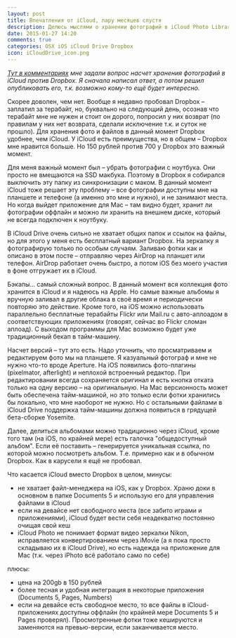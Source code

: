 ```yaml
---
layout: post
title: Впечатления от iCloud, пару месяцев спустя
description: Делюсь мыслями о хранении фотографий в iCloud Photo Library и о хранении файлов в iCloud Drive, сравниваю с Dropbox
date: 2015-01-27 14:20
comments: true
categories: OSX iOS iCloud Drive Dropbox
icon: iCloudDrive_icon.png
---
```


*[Тут в комментариях](http://paul.elms.pro/blog/2014/12/05/icloud-photo-library/#comment-1819228786) мне задали вопрос насчет хранения фотографий в iCloud против Dropbox. Я сначала написал ответ, а потом решил опубликовать его, т.к. возможно кому-то ещё будет интересно.*

Скорее доволен, чем нет. Вообще я недавно пробовал Dropbox – заплатил за терабайт, но, буквально на следующий день, осознав что терабайт мне не нужен и стоит он дорого, попросил у них возврат (по правилам у них нет возврата, сделали исключение т.к. и суток не прошло). Для хранения фото и файлов в данный момент Dropbox удобнее, чем iCloud. У iCloud есть преимущества, но в общем – Dropbox мне нравится больше. Но 150 рублей против 700 у Dropbox это важный момент.

Для меня важный момент был – убрать фотографии с ноутбука. Они просто не вмещаются на SSD макбука. Поэтому в Dropbox я собирался выключить эту папку из синхронизации с маком. В данный момент iCloud тоже решает эту проблему – все фотографии доступны мне на планшете и телефоне (а именно это мне и нужно), и не занимают места. Но когда выйдет приложение для Mac – там видно будет, хранит ли фотографии оффлайн и можно ли хранить на внешнем диске, который не всегда подключен к ноутбуку.

В iCloud Drive очень сильно не хватает общих папок и ссылок на файлы, но для этого у меня есть бесплатный вариант Dropbox. На зеркалку я фотографирую только по особым случаям. Заливаю фотки как и описано в этом посте – отправляю через AirDrop на планшет или телефон. AirDrop работает очень быстро, а потом iOS без моего участия в фоне отгружает их в iCloud.

Бэкапы... самый сложный вопрос. В данный момент вся коллекция фото хранится в iCloud и я надеюсь на Apple. Но самые важные альбомы я вручную заливал в другие облака в своё время и периодически повторяю это действие. Кроме того, на iOS можно использовать параллельно бесплатные терабайты Flickr или Mail.ru с авто-аплоадом в соответствующих приложениях (говорят, сейчас во Flickr сломан аплоад). С выходом программы для Mac возможно будет уже традиционный бекап в тайм-машину.

Насчет версий – тут это есть. Надо уточнить, что просматриваем и редактируем фото мы на планшете. Я казуальный фотограф и мне не нужно что-то вроде Aperture. На iOS появились фото-плагины (pixelmator, afterlight) и неплохой встроенный редактор. При редактировании всегда сохраняется оригинал и есть кнопка отката только на одну версию – на оригинальную. На Mac версионность может быть обеспечена тайм-машиной, но это только если фотки хранились бы локально, что мне наоборот не нужно. Но с остальными файлами в iCloud Drive поддержка тайм-машины должна появиться в грядущей бета-сборке Yosemite.

Далее, делиться альбомами можно традиционно через iCloud, кроме того там (на iOS, по крайней мере) есть галочка "общедоступный альбом". Если её поставить – генерируется уникальная ссылка, по которой можно посмотреть альбом. Т.е. примерно как и в обычном Dropbox. Как в карусели я ещё не пробовал.

Что касается iCloud вместо Dropbox в целом, минусы:

- не хватает файл-менеджера на iOS, как у Dropbox. Храню доки в основном в папке Documents 5 и использую его для управления файлами в iCloud
- если на девайсе нет свободного места (все забито играми и приложениями), iCloud будет вести себя неадекватно постоянно очищая свой кеш
- iCloud Photo не понимает формат видео зеркалки Nikon, исправляется конвертированием через iMovie (а я пока просто складываю их в iCloud Drive), но есть надежда на приложение для Mac (т.к. через iPhoto всё работало само по себе)

плюсы:

- цена на 200gb в 150 рублей
- более тесная и удобная интеграция в некоторые приложения (Documents 5, Pages, Numbers)
- если на девайсе есть свободное место, то все файлы в iCloud-приложениях доступны оффлайн (по крайней мере Documents 5 и Pages проверял). Просмотренные фотки тоже кешируются и заменяются на превью-версии, если заканчивается место.
